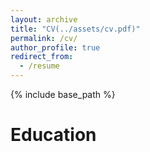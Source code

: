 ```yaml
---
layout: archive
title: "CV(../assets/cv.pdf)"
permalink: /cv/
author_profile: true
redirect_from:
  - /resume
---
```


{% include base_path %}

Education
======
